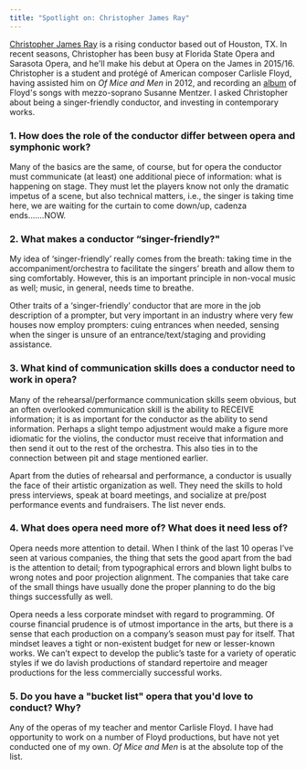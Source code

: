 ```yaml
---
title: "Spotlight on: Christopher James Ray"
---
```


[Christopher James Ray](/scene/people/christopher-james-ray/) is a rising conductor based out of Houston, TX. In recent seasons, Christopher has been busy at Florida State Opera and Sarasota Opera, and he'll make his debut at Opera on the James in 2015/16. Christopher is a student and protégé of American composer Carlisle Floyd, having assisted him on *Of Mice and Men* in 2012, and recording an [album](http://www.amazon.com/C-Floyd-Letter-Susanne-Mentzer/dp/B00G4U7UNK) of Floyd's songs with mezzo-soprano Susanne Mentzer. I asked Christopher about being a singer-friendly conductor, and investing in contemporary works.

### 1. How does the role of the conductor differ between opera and symphonic work?

Many of the basics are the same, of course, but for opera the conductor must communicate (at least) one additional piece of information: what is happening on stage. They must let the players know not only the dramatic impetus of a scene, but also technical matters, i.e., the singer is taking time here, we are waiting for the curtain to come down/up, cadenza ends.......NOW.

### 2. What makes a conductor “singer-friendly?"

My idea of ‘singer-friendly’ really comes from the breath: taking time in the accompaniment/orchestra to facilitate the singers’ breath and allow them to sing comfortably. However, this is an important principle in non-vocal music as well; music, in general, needs time to breathe. 

Other traits of a ‘singer-friendly’ conductor that are more in the job description of a prompter, but very important in an industry where very few houses now employ prompters: cuing entrances when needed, sensing when the singer is unsure of an entrance/text/staging and providing assistance.

### 3. What kind of communication skills does a conductor need to work in opera?

Many of the rehearsal/performance communication skills seem obvious, but an often overlooked communication skill is the ability to RECEIVE information; it is as important for the conductor as the ability to send information. Perhaps a slight tempo adjustment would make a figure more idiomatic for the violins, the conductor must receive that information and then send it out to the rest of the orchestra. This also ties in to the connection between pit and stage mentioned earlier.

Apart from the duties of rehearsal and performance, a conductor is usually the face of their artistic organization as well. They need the skills to hold press interviews, speak at board meetings, and socialize at pre/post performance events and fundraisers. The list never ends.

### 4. What does opera need more of? What does it need less of?

Opera needs more attention to detail. When I think of the last 10 operas I’ve seen at various companies, the thing that sets the good apart from the bad is the attention to detail; from typographical errors and blown light bulbs to wrong notes and poor projection alignment. The companies that take care of the small things have usually done the proper planning to do the big things successfully as well.

Opera needs a less corporate mindset with regard to programming. Of course financial prudence is of utmost importance in the arts, but there is a sense that each production on a company’s season must pay for itself. That mindset leaves a tight or non-existent budget for new or lesser-known works. We can’t expect to develop the public’s taste for a variety of operatic styles if we do lavish productions of standard repertoire and meager productions for the less commercially successful works.

### 5. Do you have a "bucket list" opera that you'd love to conduct? Why?

Any of the operas of my teacher and mentor Carlisle Floyd. I have had opportunity to work on a number of Floyd productions, but have not yet conducted one of my own. *Of Mice and Men* is at the absolute top of the list.
